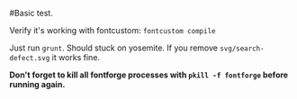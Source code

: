 #Basic test.

Verify it's working with fontcustom: `fontcustom compile`

Just run `grunt`. Should stuck on yosemite.
If you remove `svg/search-defect.svg` it works fine.

**Don't forget to kill all fontforge processes with `pkill -f fontforge` before running again.**